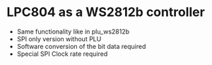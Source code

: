 # LPC804 as a WS2812b controller

 * Same functionality like in plu_ws2812b
 * SPI only version without PLU
 * Software conversion of the bit data required
 * Special SPI Clock rate required

